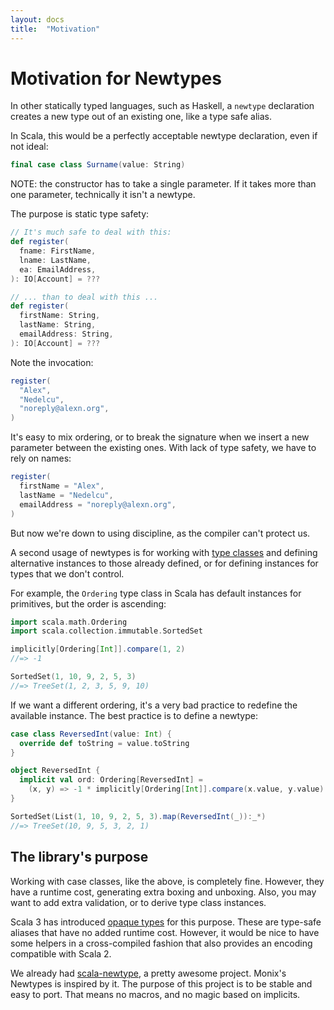 ```yaml
---
layout: docs
title:  "Motivation"
---
```


# Motivation for Newtypes

In other statically typed languages, such as Haskell, a `newtype` declaration creates a new type out of an existing one, like a type safe alias.

In Scala, this would be a perfectly acceptable newtype declaration, even if not ideal:

```scala
final case class Surname(value: String)
```

NOTE: the constructor has to take a single parameter. If it takes more than one parameter, technically it isn't a newtype.

The purpose is static type safety:

```scala
// It's much safe to deal with this:
def register(
  fname: FirstName,
  lname: LastName,
  ea: EmailAddress,
): IO[Account] = ???

// ... than to deal with this ...
def register(
  firstName: String,
  lastName: String,
  emailAddress: String,
): IO[Account] = ???
```

Note the invocation:

```scala
register(
  "Alex",
  "Nedelcu",
  "noreply@alexn.org",
)
```

It's easy to mix ordering, or to break the signature when we insert a new parameter between the existing ones. With lack of type safety, we have to rely on names:

```scala
register(
  firstName = "Alex",
  lastName = "Nedelcu",
  emailAddress = "noreply@alexn.org",
)
```

But now we're down to using discipline, as the compiler can't protect us.

A second usage of newtypes is for working with [type classes](https://typelevel.org/cats/) and defining alternative instances to those already defined, or for defining instances for types that we don't control.

For example, the `Ordering` type class in Scala has default instances for primitives, but the order is ascending:

```scala mdoc:silent
import scala.math.Ordering
import scala.collection.immutable.SortedSet

implicitly[Ordering[Int]].compare(1, 2)
//=> -1

SortedSet(1, 10, 9, 2, 5, 3)
//=> TreeSet(1, 2, 3, 5, 9, 10)
```

If we want a different ordering, it's a very bad practice to redefine the available instance. The best practice is to define a newtype:

```scala mdoc:silent
case class ReversedInt(value: Int) {
  override def toString = value.toString
}

object ReversedInt {
  implicit val ord: Ordering[ReversedInt] =
    (x, y) => -1 * implicitly[Ordering[Int]].compare(x.value, y.value)
}

SortedSet(List(1, 10, 9, 2, 5, 3).map(ReversedInt(_)):_*)
//=> TreeSet(10, 9, 5, 3, 2, 1)
```

## The library's purpose

Working with case classes, like the above, is completely fine. However, they have a runtime cost, generating extra boxing and unboxing. Also, you may want to add extra validation, or to derive type class instances.

Scala 3 has introduced [opaque types](https://docs.scala-lang.org/scala3/reference/other-new-features/opaques.html) for this purpose. These are type-safe aliases that have no added runtime cost. However, it would be nice to have some helpers in a cross-compiled fashion that also provides an encoding compatible with Scala 2.

We already had [scala-newtype](https://github.com/estatico/scala-newtype), a pretty awesome project. Monix's Newtypes is inspired by it. The purpose of this project is to be stable and easy to port. That means no macros, and no magic based on implicits.
